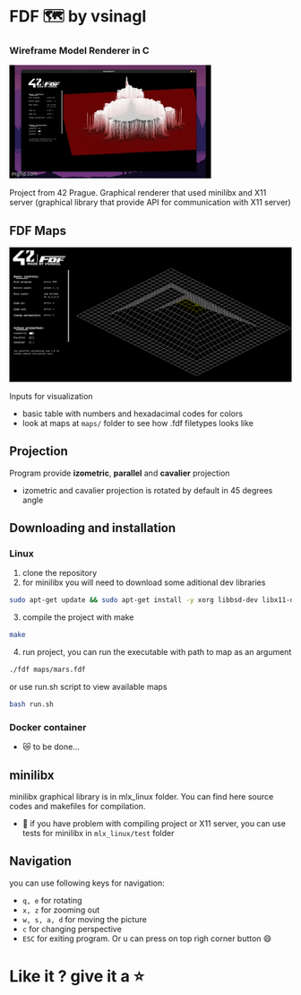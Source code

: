 # FDF 🗺 by vsinagl 

### Wireframe Model Renderer in C

![FDF by vsinagl](/img/fdf.gif)

Project from 42 Prague. Graphical renderer that used minilibx and X11 server (graphical library that provide API for communication with X11 server)

## FDF Maps

![FDF by vsinagl](/img/pyramide.png)

Inputs for visualization
- basic table with numbers and hexadacimal codes for colors
- look at maps at `maps/` folder to see how .fdf filetypes looks like

## Projection

Program provide **izometric**, **parallel** and **cavalier** projection
- izometric and cavalier projection is rotated by default in 45 degrees angle

## Downloading and installation 

### Linux

1. clone the repository
2. for minilibx you will need to download some aditional dev libraries 
``` bash
sudo apt-get update && sudo apt-get install -y xorg libbsd-dev libx11-dev libxext-dev zlib1g-dev
```
3. compile the project with make
```bash
make
```
4. run project, you can run the executable with path to map as an argument
```bash
./fdf maps/mars.fdf
```
or use run.sh script to view available maps
``` bash
bash run.sh
```

### Docker container
 - 😿 to be done...  

## minilibx

minilibx graphical library is in mlx_linux folder. You can find here source codes and makefiles for compilation.
- 🚨 if you have problem with compiling project or X11 server, you can use tests for minilibx in `mlx_linux/test` folder

## Navigation

you can use following keys for navigation:
- `q, e` for rotating
- `x, z` for zooming out
- `w, s, a, d` for moving the picture
- `c` for changing perspective
- `ESC` for exiting program. Or u can press on top righ corner button 😄

# Like it ? give it a ⭐

